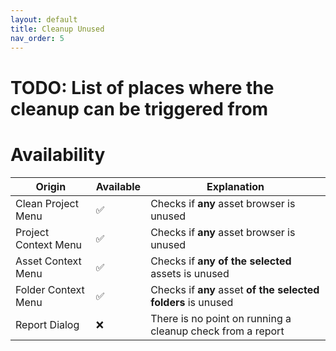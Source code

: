 ```yaml
---
layout: default
title: Cleanup Unused
nav_order: 5
---
```


# TODO: List of places where the cleanup can be triggered from

# Availability


Origin                | Available | Explanation                                                    |
--------------------- | --------- | -------------------------------------------------------------- |
Clean Project Menu    | ✅        | Checks if **any** asset browser is unused                     |
Project Context Menu  | ✅        | Checks if **any** asset browser is unused                     |
Asset Context Menu    | ✅        | Checks if **any of the selected** assets is unused            |
Folder Context Menu   | ✅        | Checks if **any** asset **of the selected folders** is unused |
Report Dialog         | ❌        | There is no point on running a cleanup check from a report    |
